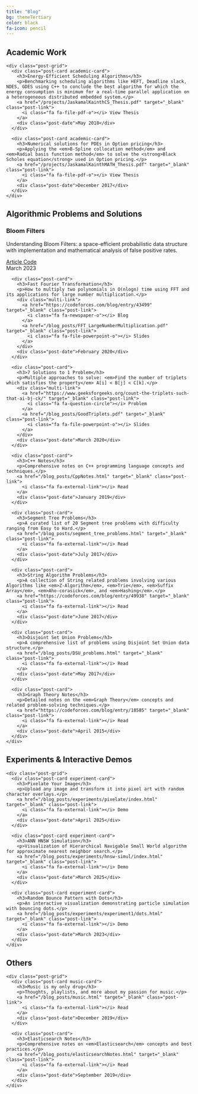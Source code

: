 ```yaml
---
title: "Blog"
bg: themeTertiary
color: black
fa-icon: pencil
---
```


<link rel="stylesheet" href="/css/blog.css">

<div class="blog-container">
  <section class="category-section">
    <div class="category-header">
      <i class="fa fa-graduation-cap category-icon"></i>
      <h2>Academic Work</h2>
    </div>
    
    <div class="post-grid">
      <div class="post-card academic-card">
        <h3>Energy-Efficient Scheduling Algorithms</h3>
        <p>Benchmarking scheduling algorithms like HEFT, Deadline slack, NDES, GDES using C++ to conclude the best algorithm for which the energy consumption is minimum for a real-time parallel application on a heterogeneous distributed embedded system.</p>
        <a href="/projects/JaskamalKainthCS_Thesis.pdf" target="_blank" class="post-link">
          <i class="fa fa-file-pdf-o"></i> View Thesis
        </a>
        <div class="post-date">May 2018</div>
      </div>
      
      <div class="post-card academic-card">
        <h3>Numerical solutions for PDEs in Option pricing</h3>
        <p>Applying the <em>B-Spline collocation method</em> and <em>Radial basis function method</em> to solve the <strong>Black Scholes equation</strong> used in Option pricing.</p>
        <a href="/projects/JaskamalKainthMATH_Thesis.pdf" target="_blank" class="post-link">
          <i class="fa fa-file-pdf-o"></i> View Thesis
        </a>
        <div class="post-date">December 2017</div>
      </div>
    </div>
  </section>

  <section class="category-section">
    <div class="category-header">
      <i class="fa fa-code category-icon"></i>
      <h2>Algorithmic Problems and Solutions</h2>
    </div>

   <div class="post-grid">
    <div class="post-card highlight-card">
        <h3>Bloom Filters</h3>
        <p>Understanding Bloom Filters: a space-efficient probabilistic data structure with implementation and mathematical analysis of false positive rates.</p>
        <div class="multi-link">
          <a href="/blog_posts/bloom_filters.html" target="_blank" class="post-link">
            <i class="fa fa-file-text-o"></i> Article
          </a>
          <a href="https://github.com/Jaskamalkainth/BloomFilter/blob/master/bloom_filters.cpp" target="_blank" class="post-link">
            <i class="fab fa-github"></i> Code
          </a>
        </div>
        <div class="post-date">March 2023</div>
      </div>
    
      <div class="post-card">
        <h3>Fast Fourier Transformation</h3>
        <p>How to multiply two polynomials in O(nlogn) time using FFT and its applications for large number multiplication.</p>
        <div class="multi-link">
          <a href="https://codeforces.com/blog/entry/43499" target="_blank" class="post-link">
            <i class="fa fa-newspaper-o"></i> Blog
          </a>
          <a href="/blog_posts/FFT_LargeNumberMultiplication.pdf" target="_blank" class="post-link">
            <i class="fa fa-file-powerpoint-o"></i> Slides
          </a>
        </div>
        <div class="post-date">February 2020</div>
      </div>

      <div class="post-card">
        <h3>7 Solutions to 1 Problem</h3>
        <p>Multiple approaches to solve: <em>Find the number of triplets which satisfies the property</em> A[i] < B[j] < C[k].</p>
        <div class="multi-link">
          <a href="https://www.geeksforgeeks.org/count-the-triplets-such-that-ai-bj-ck/" target="_blank" class="post-link">
            <i class="fa fa-question-circle"></i> Problem
          </a>
          <a href="/blog_posts/GoodTriplets.pdf" target="_blank" class="post-link">
            <i class="fa fa-file-powerpoint-o"></i> Slides
          </a>
        </div>
        <div class="post-date">March 2020</div>
      </div>

      <div class="post-card">
        <h3>C++ Notes</h3>
        <p>Comprehensive notes on C++ programming language concepts and techniques.</p>
        <a href="/blog_posts/CppNotes.html" target="_blank" class="post-link">
          <i class="fa fa-external-link"></i> Read
        </a>
        <div class="post-date">January 2019</div>
      </div>

      <div class="post-card">
        <h3>Segment Tree Problems</h3>
        <p>A curated list of 20 Segment tree problems with difficulty ranging from Easy to Hard.</p>
        <a href="/blog_posts/segment_tree_problems.html" target="_blank" class="post-link">
          <i class="fa fa-external-link"></i> Read
        </a>
        <div class="post-date">July 2017</div>
      </div>
      
      <div class="post-card">
        <h3>String Algorithm Problems</h3>
        <p>A collection of String related problems involving various Algorithms like <em>Z-Algorithm</em>, <em>Trie</em>, <em>Suffix Array</em>, <em>Aho-corasick</em>, and <em>Hashing</em>.</p>
        <a href="https://codeforces.com/blog/entry/49938" target="_blank" class="post-link">
          <i class="fa fa-external-link"></i> Read
        </a>
        <div class="post-date">June 2017</div>
      </div>
      
      <div class="post-card">
        <h3>Disjoint Set Union Problems</h3>
        <p>A comprehensive list of problems using Disjoint Set Union data structure.</p>
        <a href="/blog_posts/DSU_problems.html" target="_blank" class="post-link">
          <i class="fa fa-external-link"></i> Read
        </a>
        <div class="post-date">May 2017</div>
      </div>
      
      <div class="post-card">
        <h3>Graph Theory Notes</h3>
        <p>Detailed notes on the <em>Graph Theory</em> concepts and related problem-solving techniques.</p>
        <a href="https://codeforces.com/blog/entry/18585" target="_blank" class="post-link">
          <i class="fa fa-external-link"></i> Read
        </a>
        <div class="post-date">April 2015</div>
      </div>
    </div>
  </section>
  
  <section class="category-section">
    <div class="category-header">
      <i class="fa fa-flask category-icon"></i>
      <h2>Experiments & Interactive Demos</h2>
    </div>
    
    <div class="post-grid">
      <div class="post-card experiment-card">
        <h3>Pixelate Your Image</h3>
        <p>Upload any image and transform it into pixel art with random character overlays.</p>
        <a href="/blog_posts/experiments/pixelate/index.html" target="_blank" class="post-link">
          <i class="fa fa-external-link"></i> Demo
        </a>
        <div class="post-date">April 2025</div>
      </div>
      
      <div class="post-card experiment-card">
        <h3>ANN HNSW Simulation</h3>
        <p>Visualization of Hierarchical Navigable Small World algorithm for approximate nearest neighbor search.</p>
        <a href="/blog_posts/experiments/hnsw-simul/index.html" target="_blank" class="post-link">
          <i class="fa fa-external-link"></i> Demo
        </a>
        <div class="post-date">March 2025</div>
      </div>
      
      <div class="post-card experiment-card">
        <h3>Random Bounce Pattern with Dots</h3>
        <p>An interactive visualization demonstrating particle simulation with bouncing dots.</p>
        <a href="/blog_posts/experiments/experiment1/dots.html" target="_blank" class="post-link">
          <i class="fa fa-external-link"></i> Demo
        </a>
        <div class="post-date">March 2023</div>
      </div>
    </div>
  </section>
  
  <section class="category-section">
    <div class="category-header">
      <i class="fa fa-lightbulb-o category-icon"></i>
      <h2>Others</h2>
    </div>
    
    <div class="post-grid">
      <div class="post-card music-card">
        <h3>Music is my only drug</h3>
        <p>Thoughts, playlists, and more about my passion for music.</p>
        <a href="/blog_posts/music.html" target="_blank" class="post-link">
          <i class="fa fa-external-link"></i> Read
        </a>
        <div class="post-date">December 2019</div>
      </div>
      
      <div class="post-card">
        <h3>Elasticsearch Notes</h3>
        <p>Comprehensive notes on <em>Elasticsearch</em> concepts and best practices.</p>
        <a href="/blog_posts/elasticsearchNotes.html" target="_blank" class="post-link">
          <i class="fa fa-external-link"></i> Read
        </a>
        <div class="post-date">September 2019</div>
      </div>
    </div>
  </section>
</div>
